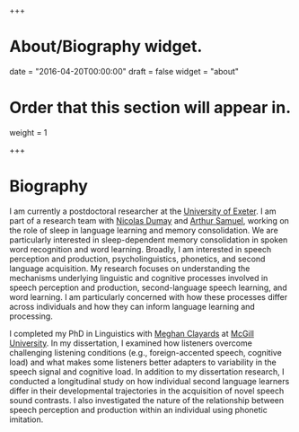 +++

# About/Biography widget.
date = "2016-04-20T00:00:00"
draft = false
widget = "about"

# Order that this section will appear in.
weight = 1

+++

# Biography
I am currently a postdoctoral researcher at the [University of Exeter](https://www.exeter.ac.uk). I am part of a research team with [Nicolas Dumay](http://psychology.exeter.ac.uk/staff/index.php?web_id=Nicolas_Dumay) and [Arthur Samuel](https://www.stonybrook.edu/commcms/psychology/faculty/faculty_profiles/asamuel), working on the role of sleep in language learning and memory consolidation. We are particularly interested in sleep-dependent memory consolidation in spoken word recognition and word learning. Broadly, I am interested in speech perception and production, psycholinguistics, phonetics, and second language acquisition. My research focuses on understanding the mechanisms underlying linguistic and cognitive processes involved in speech perception and production, second-language speech learning, and word learning. I am particularly concerned with how these processes differ across individuals and how they can inform language learning and processing.

I completed my PhD in Linguistics with [Meghan Clayards](http://speechlearning.lab.mcgill.ca) at [McGill University](https://www.mcgill.ca). In my dissertation, I examined how listeners overcome challenging listening conditions (e.g., foreign-accented speech, cognitive load) and what makes some listeners better adapters to variability in the speech signal and cognitive load. In addition to my dissertation research, I conducted a longitudinal study on how individual second language learners differ in their developmental trajectories in the acquisition of novel speech sound contrasts. I also investigated the nature of the relationship between speech perception and production within an individual using phonetic imitation.